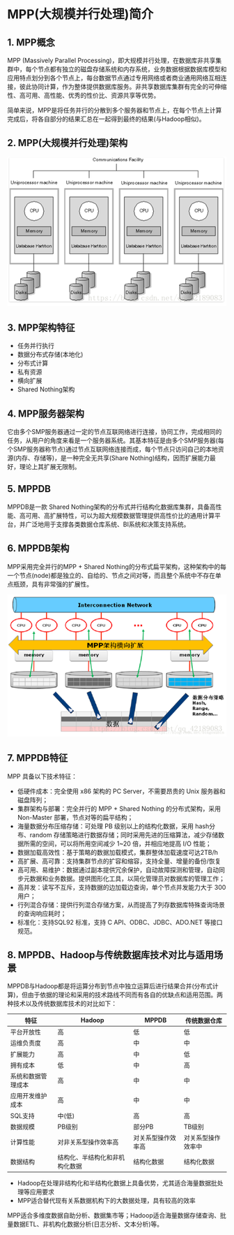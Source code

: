 # MPP(大规模并行处理)简介

## 1. MPP概念

MPP (Massively Parallel Processing)，即大规模并行处理，在数据库非共享集群中，每个节点都有独立的磁盘存储系统和内存系统，业务数据根据数据库模型和应用特点划分到各个节点上，每台数据节点通过专用网络或者商业通用网络互相连接，彼此协同计算，作为整体提供数据库服务。非共享数据库集群有完全的可伸缩性、高可用、高性能、优秀的性价比、资源共享等优势。

简单来说，MPP是将任务并行的分散到多个服务器和节点上，在每个节点上计算完成后，将各自部分的结果汇总在一起得到最终的结果(与Hadoop相似)。

## 2. **MPP(大规模并行处理)架构**

![](../img/mpp-architecture.jpg)

## 3. **MPP架构特征**

- 任务并行执行
- 数据分布式存储(本地化)
- 分布式计算
- 私有资源
- 横向扩展
- Shared Nothing架构

## 4. MPP服务器架构

它由多个SMP服务器通过一定的节点互联网络进行连接，协同工作，完成相同的任务，从用户的角度来看是一个服务器系统。其基本特征是由多个SMP服务器(每个SMP服务器称节点)通过节点互联网络连接而成，每个节点只访问自己的本地资源(内存、存储等)，是一种完全无共享(Share Nothing)结构，因而扩展能力最好，理论上其扩展无限制。

## 5. MPPDB

MPPDB是一款 Shared Nothing架构的分布式并行结构化数据库集群，具备高性能、高可用、高扩展特性，可以为超大规模数据管理提供高性价比的通用计算平台，并广泛地用于支撑各类数据仓库系统、BI系统和决策支持系统。

## 6. MPPDB架构

MPP采用完全并行的MPP + Shared Nothing的分布式扁平架构，这种架构中的每一个节点(node)都是独立的、自给的、节点之间对等，而且整个系统中不存在单点瓶颈，具有非常强的扩展性。

![](../img/mpp-architecture2.jpg)

## 7. MPPDB特征

MPP 具备以下技术特征：

- 低硬件成本：完全使用 x86 架构的 PC Server，不需要昂贵的 Unix 服务器和磁盘阵列；
- 集群架构与部署：完全并行的 MPP + Shared Nothing 的分布式架构，采用 Non-Master 部署，节点对等的扁平结构；
- 海量数据分布压缩存储：可处理 PB 级别以上的结构化数据，采用 hash分布、random 存储策略进行数据存储；同时采用先进的压缩算法，减少存储数据所需的空间，可以将所用空间减少 1~20 倍，并相应地提高 I/O 性能；
- 数据加载高效性：基于策略的数据加载模式，集群整体加载速度可达2TB/h
- 高扩展、高可靠：支持集群节点的扩容和缩容，支持全量、增量的备份/恢复
- 高可用、易维护：数据通过副本提供冗余保护，自动故障探测和管理，自动同步元数据和业务数据。提供图形化工具，以简化管理员对数据库的管理工作；
- 高并发：读写不互斥，支持数据的边加载边查询，单个节点并发能力大于 300 用户；
- 行列混合存储：提供行列混合存储方案，从而提高了列存数据库特殊查询场景的查询响应耗时；
- 标准化：支持SQL92 标准，支持 C API、ODBC、JDBC、ADO.NET 等接口规范。

## 8. **MPPDB、Hadoop与传统数据库技术对比与适用场景**

MPPDB与Hadoop都是将运算分布到节点中独立运算后进行结果合并(分布式计算)，但由于依据的理论和采用的技术路线不同而有各自的优缺点和适用范围。两种技术以及传统数据库技术的对比如下：

| 特征               | Hadoop                         | MPPDB              | 传统数据仓库       |
| ------------------ | ------------------------------ | ------------------ | ------------------ |
| 平台开放性         | 高                             | 低                 | 低                 |
| 运维负责度         | 高                             | 中                 | 中                 |
| 扩展能力           | 高                             | 中                 | 低                 |
| 拥有成本           | 低                             | 中                 | 高                 |
| 系统和数据管理成本 | 高                             | 中                 | 中                 |
| 应用开发维护成本   | 高                             | 中                 | 中                 |
| SQL支持            | 中(低)                         | 高                 | 高                 |
| 数据规模           | PB级别                         | 部分PB             | TB级别             |
| 计算性能           | 对非关系型操作效率高           | 对关系型操作效率高 | 对关系型操作效率中 |
| 数据结构           | 结构化、半结构化和非机构化数据 | 结构化数据         | 结构化数据         |

- Hadoop在处理非结构化和半结构化数据上具备优势，尤其适合海量数据批处理等应用要求
- MPP适合替代现有关系数据机构下的大数据处理，具有较高的效率

MPP适合多维度数据自助分析、数据集市等；Hadoop适合海量数据存储查询、批量数据ETL、非机构化数据分析(日志分析、文本分析)等。
